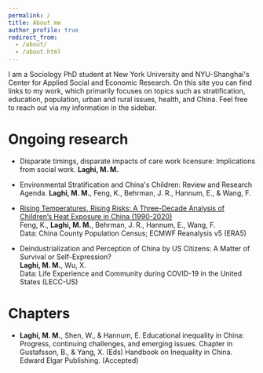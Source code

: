```yaml
---
permalink: /
title: About me
author_profile: true
redirect_from: 
  - /about/
  - /about.html
---
```

I am a Sociology PhD student at New York University and NYU-Shanghai's Center for Applied Social and Economic Research. On this site you can find links to my work, which primarily focuses on topics such as stratification, education, population, urban and rural issues, health, and China. Feel free to reach out via my information in the sidebar.

Ongoing research
======
* Disparate timings, disparate impacts of care work licensure: Implications from social work.
**Laghi, M. M.**

* Environmental Stratification and China's Children: Review and Research Agenda.
**Laghi, M. M.**, Feng, K., Behrman, J. R., Hannum, E., & Wang, F.

* [Rising Temperatures, Rising Risks: A Three-Decade Analysis of Children’s Heat Exposure in China (1990-2020)](https://szkaifeng.github.io/pdf/FengLBHWChinaChildrenHeat1990t2020.pdf)  
Feng, K., **Laghi, M. M.**, Behrman, J. R., Hannum, E., Wang, F.  
Data: China County Population Census; ECMWF Reanalysis v5 (ERA5)
  
  
* Deindustrialization and Perception of China by US Citizens: A Matter of Survival or Self-Expression?    
**Laghi, M. M.**, Wu, X.  
Data: Life Experience and Community during COVID-19 in the United States (LECC-US)

**Chapters**
======
* **Laghi, M. M.**, Shen, W., & Hannum, E. Educational inequality in China: Progress, continuing challenges, and emerging issues. Chapter in Gustafsson, B., & Yang, X. (Eds) Handbook on Inequality in China. Edward Elgar Publishing. (Accepted)
